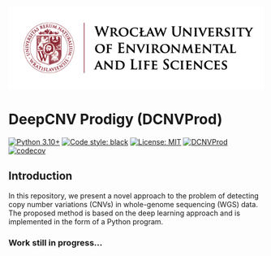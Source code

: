 ![Logo](upwr_logotyp_en_poziomy_podst.png)
# DeepCNV Prodigy (DCNVProd)
[![Python 3.10+](https://img.shields.io/badge/python-3.10+-blue.svg)](https://www.python.org/downloads/release/python-390/)
[![Code style: black](https://img.shields.io/badge/code%20style-black-000000.svg)](https://github.com/psf/black)
[![License: MIT](https://img.shields.io/badge/License-MIT-yellow.svg)](https://opensource.org/licenses/MIT)
[![DCNVProd](https://github.com/Bartosz-Lewandowski/dCNVprod/actions/workflows/CI.yml/badge.svg?branch=master)](https://github.com/Bartosz-Lewandowski/dCNVprod/actions/workflows/CI.yml)
[![codecov](https://codecov.io/gh/Bartosz-Lewandowski/dCNVprod/graph/badge.svg?token=SJ3QGRYAHG)](https://codecov.io/gh/Bartosz-Lewandowski/dCNVprod)

## Introduction
In this repository, we present a novel approach to the problem of detecting copy number variations (CNVs) in whole-genome sequencing (WGS) data. The proposed method is based on the deep learning approach and is implemented in the form of a Python program.

### Work still in progress...